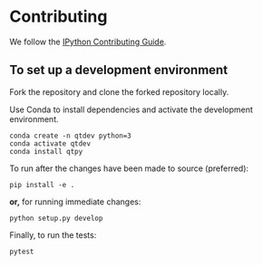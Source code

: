 # Contributing

We follow the [IPython Contributing Guide](https://github.com/ipython/ipython/blob/master/CONTRIBUTING.md).

## To set up a development environment

Fork the repository and clone the forked repository locally.

Use Conda to install dependencies and activate the development environment.

```
conda create -n qtdev python=3
conda activate qtdev
conda install qtpy
```

To run after the changes have been made to source (preferred):

```
pip install -e .
```

**or,** for running immediate changes:

```
python setup.py develop
```

Finally, to run the tests:

```
pytest
```
